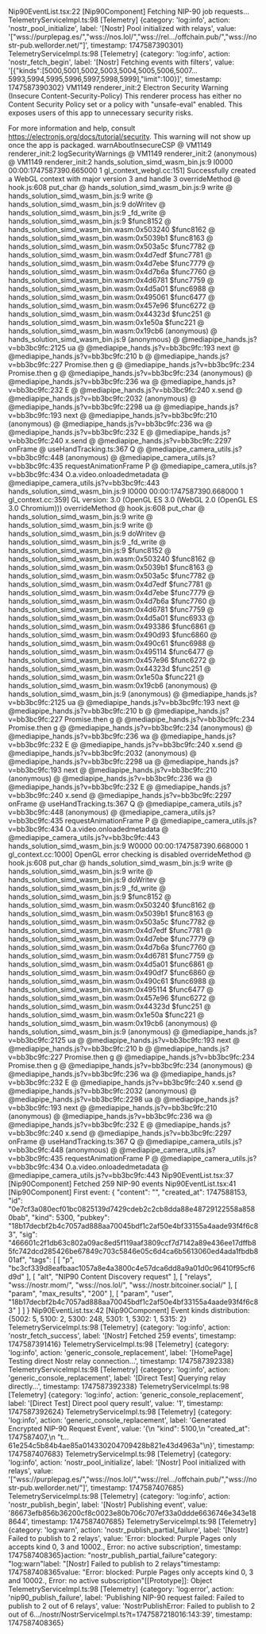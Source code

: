 Nip90EventList.tsx:22 [Nip90Component] Fetching NIP-90 job requests...
TelemetryServiceImpl.ts:98 [Telemetry] {category: 'log:info', action: 'nostr_pool_initialize', label: '[Nostr] Pool initialized with relays', value: '["wss://purplepag.es/","wss://nos.lol/","wss://rel…/offchain.pub/","wss://nostr-pub.wellorder.net/"]', timestamp: 1747587390301}
TelemetryServiceImpl.ts:98 [Telemetry] {category: 'log:info', action: 'nostr_fetch_begin', label: '[Nostr] Fetching events with filters', value: '[{"kinds":[5000,5001,5002,5003,5004,5005,5006,5007…5993,5994,5995,5996,5997,5998,5999],"limit":100}]', timestamp: 1747587390302}
VM1149 renderer_init:2 Electron Security Warning (Insecure Content-Security-Policy) This renderer process has either no Content Security
  Policy set or a policy with "unsafe-eval" enabled. This exposes users of
  this app to unnecessary security risks.

For more information and help, consult
https://electronjs.org/docs/tutorial/security.
This warning will not show up
once the app is packaged.
warnAboutInsecureCSP @ VM1149 renderer_init:2
logSecurityWarnings @ VM1149 renderer_init:2
(anonymous) @ VM1149 renderer_init:2
hands_solution_simd_wasm_bin.js:9 I0000 00:00:1747587390.665000       1 gl_context_webgl.cc:151] Successfully created a WebGL context with major version 3 and handle 3
overrideMethod @ hook.js:608
put_char @ hands_solution_simd_wasm_bin.js:9
write @ hands_solution_simd_wasm_bin.js:9
write @ hands_solution_simd_wasm_bin.js:9
doWritev @ hands_solution_simd_wasm_bin.js:9
_fd_write @ hands_solution_simd_wasm_bin.js:9
$func8152 @ hands_solution_simd_wasm_bin.wasm:0x503240
$func8162 @ hands_solution_simd_wasm_bin.wasm:0x5039b1
$func8163 @ hands_solution_simd_wasm_bin.wasm:0x503a5c
$func7782 @ hands_solution_simd_wasm_bin.wasm:0x4d7edf
$func7781 @ hands_solution_simd_wasm_bin.wasm:0x4d7ebe
$func7779 @ hands_solution_simd_wasm_bin.wasm:0x4d7b6a
$func7760 @ hands_solution_simd_wasm_bin.wasm:0x4d6781
$func7759 @ hands_solution_simd_wasm_bin.wasm:0x4d5a01
$func6988 @ hands_solution_simd_wasm_bin.wasm:0x495061
$func6477 @ hands_solution_simd_wasm_bin.wasm:0x457e96
$func6272 @ hands_solution_simd_wasm_bin.wasm:0x44323d
$func251 @ hands_solution_simd_wasm_bin.wasm:0x1e50a
$func221 @ hands_solution_simd_wasm_bin.wasm:0x19cb6
(anonymous) @ hands_solution_simd_wasm_bin.js:9
(anonymous) @ @mediapipe_hands.js?v=bb3bc9fc:2125
ua @ @mediapipe_hands.js?v=bb3bc9fc:193
next @ @mediapipe_hands.js?v=bb3bc9fc:210
b @ @mediapipe_hands.js?v=bb3bc9fc:227
Promise.then
g @ @mediapipe_hands.js?v=bb3bc9fc:234
Promise.then
g @ @mediapipe_hands.js?v=bb3bc9fc:234
(anonymous) @ @mediapipe_hands.js?v=bb3bc9fc:236
wa @ @mediapipe_hands.js?v=bb3bc9fc:232
E @ @mediapipe_hands.js?v=bb3bc9fc:240
x.send @ @mediapipe_hands.js?v=bb3bc9fc:2032
(anonymous) @ @mediapipe_hands.js?v=bb3bc9fc:2298
ua @ @mediapipe_hands.js?v=bb3bc9fc:193
next @ @mediapipe_hands.js?v=bb3bc9fc:210
(anonymous) @ @mediapipe_hands.js?v=bb3bc9fc:236
wa @ @mediapipe_hands.js?v=bb3bc9fc:232
E @ @mediapipe_hands.js?v=bb3bc9fc:240
x.send @ @mediapipe_hands.js?v=bb3bc9fc:2297
onFrame @ useHandTracking.ts:367
Q @ @mediapipe_camera_utils.js?v=bb3bc9fc:448
(anonymous) @ @mediapipe_camera_utils.js?v=bb3bc9fc:435
requestAnimationFrame
P @ @mediapipe_camera_utils.js?v=bb3bc9fc:434
O.a.video.onloadedmetadata @ @mediapipe_camera_utils.js?v=bb3bc9fc:443
hands_solution_simd_wasm_bin.js:9 I0000 00:00:1747587390.668000       1 gl_context.cc:359] GL version: 3.0 (OpenGL ES 3.0 (WebGL 2.0 (OpenGL ES 3.0 Chromium)))
overrideMethod @ hook.js:608
put_char @ hands_solution_simd_wasm_bin.js:9
write @ hands_solution_simd_wasm_bin.js:9
write @ hands_solution_simd_wasm_bin.js:9
doWritev @ hands_solution_simd_wasm_bin.js:9
_fd_write @ hands_solution_simd_wasm_bin.js:9
$func8152 @ hands_solution_simd_wasm_bin.wasm:0x503240
$func8162 @ hands_solution_simd_wasm_bin.wasm:0x5039b1
$func8163 @ hands_solution_simd_wasm_bin.wasm:0x503a5c
$func7782 @ hands_solution_simd_wasm_bin.wasm:0x4d7edf
$func7781 @ hands_solution_simd_wasm_bin.wasm:0x4d7ebe
$func7779 @ hands_solution_simd_wasm_bin.wasm:0x4d7b6a
$func7760 @ hands_solution_simd_wasm_bin.wasm:0x4d6781
$func7759 @ hands_solution_simd_wasm_bin.wasm:0x4d5a01
$func6933 @ hands_solution_simd_wasm_bin.wasm:0x493386
$func6861 @ hands_solution_simd_wasm_bin.wasm:0x490d93
$func6860 @ hands_solution_simd_wasm_bin.wasm:0x490c61
$func6988 @ hands_solution_simd_wasm_bin.wasm:0x495114
$func6477 @ hands_solution_simd_wasm_bin.wasm:0x457e96
$func6272 @ hands_solution_simd_wasm_bin.wasm:0x44323d
$func251 @ hands_solution_simd_wasm_bin.wasm:0x1e50a
$func221 @ hands_solution_simd_wasm_bin.wasm:0x19cb6
(anonymous) @ hands_solution_simd_wasm_bin.js:9
(anonymous) @ @mediapipe_hands.js?v=bb3bc9fc:2125
ua @ @mediapipe_hands.js?v=bb3bc9fc:193
next @ @mediapipe_hands.js?v=bb3bc9fc:210
b @ @mediapipe_hands.js?v=bb3bc9fc:227
Promise.then
g @ @mediapipe_hands.js?v=bb3bc9fc:234
Promise.then
g @ @mediapipe_hands.js?v=bb3bc9fc:234
(anonymous) @ @mediapipe_hands.js?v=bb3bc9fc:236
wa @ @mediapipe_hands.js?v=bb3bc9fc:232
E @ @mediapipe_hands.js?v=bb3bc9fc:240
x.send @ @mediapipe_hands.js?v=bb3bc9fc:2032
(anonymous) @ @mediapipe_hands.js?v=bb3bc9fc:2298
ua @ @mediapipe_hands.js?v=bb3bc9fc:193
next @ @mediapipe_hands.js?v=bb3bc9fc:210
(anonymous) @ @mediapipe_hands.js?v=bb3bc9fc:236
wa @ @mediapipe_hands.js?v=bb3bc9fc:232
E @ @mediapipe_hands.js?v=bb3bc9fc:240
x.send @ @mediapipe_hands.js?v=bb3bc9fc:2297
onFrame @ useHandTracking.ts:367
Q @ @mediapipe_camera_utils.js?v=bb3bc9fc:448
(anonymous) @ @mediapipe_camera_utils.js?v=bb3bc9fc:435
requestAnimationFrame
P @ @mediapipe_camera_utils.js?v=bb3bc9fc:434
O.a.video.onloadedmetadata @ @mediapipe_camera_utils.js?v=bb3bc9fc:443
hands_solution_simd_wasm_bin.js:9 W0000 00:00:1747587390.668000       1 gl_context.cc:1000] OpenGL error checking is disabled
overrideMethod @ hook.js:608
put_char @ hands_solution_simd_wasm_bin.js:9
write @ hands_solution_simd_wasm_bin.js:9
write @ hands_solution_simd_wasm_bin.js:9
doWritev @ hands_solution_simd_wasm_bin.js:9
_fd_write @ hands_solution_simd_wasm_bin.js:9
$func8152 @ hands_solution_simd_wasm_bin.wasm:0x503240
$func8162 @ hands_solution_simd_wasm_bin.wasm:0x5039b1
$func8163 @ hands_solution_simd_wasm_bin.wasm:0x503a5c
$func7782 @ hands_solution_simd_wasm_bin.wasm:0x4d7edf
$func7781 @ hands_solution_simd_wasm_bin.wasm:0x4d7ebe
$func7779 @ hands_solution_simd_wasm_bin.wasm:0x4d7b6a
$func7760 @ hands_solution_simd_wasm_bin.wasm:0x4d6781
$func7759 @ hands_solution_simd_wasm_bin.wasm:0x4d5a01
$func6861 @ hands_solution_simd_wasm_bin.wasm:0x490df7
$func6860 @ hands_solution_simd_wasm_bin.wasm:0x490c61
$func6988 @ hands_solution_simd_wasm_bin.wasm:0x495114
$func6477 @ hands_solution_simd_wasm_bin.wasm:0x457e96
$func6272 @ hands_solution_simd_wasm_bin.wasm:0x44323d
$func251 @ hands_solution_simd_wasm_bin.wasm:0x1e50a
$func221 @ hands_solution_simd_wasm_bin.wasm:0x19cb6
(anonymous) @ hands_solution_simd_wasm_bin.js:9
(anonymous) @ @mediapipe_hands.js?v=bb3bc9fc:2125
ua @ @mediapipe_hands.js?v=bb3bc9fc:193
next @ @mediapipe_hands.js?v=bb3bc9fc:210
b @ @mediapipe_hands.js?v=bb3bc9fc:227
Promise.then
g @ @mediapipe_hands.js?v=bb3bc9fc:234
Promise.then
g @ @mediapipe_hands.js?v=bb3bc9fc:234
(anonymous) @ @mediapipe_hands.js?v=bb3bc9fc:236
wa @ @mediapipe_hands.js?v=bb3bc9fc:232
E @ @mediapipe_hands.js?v=bb3bc9fc:240
x.send @ @mediapipe_hands.js?v=bb3bc9fc:2032
(anonymous) @ @mediapipe_hands.js?v=bb3bc9fc:2298
ua @ @mediapipe_hands.js?v=bb3bc9fc:193
next @ @mediapipe_hands.js?v=bb3bc9fc:210
(anonymous) @ @mediapipe_hands.js?v=bb3bc9fc:236
wa @ @mediapipe_hands.js?v=bb3bc9fc:232
E @ @mediapipe_hands.js?v=bb3bc9fc:240
x.send @ @mediapipe_hands.js?v=bb3bc9fc:2297
onFrame @ useHandTracking.ts:367
Q @ @mediapipe_camera_utils.js?v=bb3bc9fc:448
(anonymous) @ @mediapipe_camera_utils.js?v=bb3bc9fc:435
requestAnimationFrame
P @ @mediapipe_camera_utils.js?v=bb3bc9fc:434
O.a.video.onloadedmetadata @ @mediapipe_camera_utils.js?v=bb3bc9fc:443
Nip90EventList.tsx:37 [Nip90Component] Fetched 259 NIP-90 events
Nip90EventList.tsx:41 [Nip90Component] First event: {
  "content": "",
  "created_at": 1747588153,
  "id": "0e7cf3a080ecf01bc0825139d7429cdeb2c2cb8dda88e48729122558a8580bab",
  "kind": 5300,
  "pubkey": "18b17decbf2b4c7057ad888aa70045bdf1c2af50e4bf33155a4aade93f4f6c83",
  "sig": "466601c2f1db63c802a09ac8ed5f119aaf3809ccf7d7142a89e436ee17dffb85fc742dcd285426be67849c703c5846e05c6d4ca6b5613060ed4ada1fbdb801af",
  "tags": [
    [
      "p",
      "bc3cf339d8eafbaac1057a8e4a3800c4e57dca6dd8a9a01d0c96410f95cf6d9d"
    ],
    [
      "alt",
      "NIP90 Content Discovery request"
    ],
    [
      "relays",
      "wss://nostr.mom/",
      "wss://nos.lol/",
      "wss://nostr.bitcoiner.social/"
    ],
    [
      "param",
      "max_results",
      "200"
    ],
    [
      "param",
      "user",
      "18b17decbf2b4c7057ad888aa70045bdf1c2af50e4bf33155a4aade93f4f6c83"
    ]
  ]
}
Nip90EventList.tsx:42 [Nip90Component] Event kinds distribution: {5002: 5, 5100: 2, 5300: 248, 5301: 1, 5302: 1, 5315: 2}
TelemetryServiceImpl.ts:98 [Telemetry] {category: 'log:info', action: 'nostr_fetch_success', label: '[Nostr] Fetched 259 events', timestamp: 1747587391416}
TelemetryServiceImpl.ts:98 [Telemetry] {category: 'log:info', action: 'generic_console_replacement', label: '[HomePage] Testing direct Nostr relay connection...', timestamp: 1747587392338}
TelemetryServiceImpl.ts:98 [Telemetry] {category: 'log:info', action: 'generic_console_replacement', label: '[Direct Test] Querying relay directly...', timestamp: 1747587392338}
TelemetryServiceImpl.ts:98 [Telemetry] {category: 'log:info', action: 'generic_console_replacement', label: '[Direct Test] Direct pool query result', value: '1', timestamp: 1747587392624}
TelemetryServiceImpl.ts:98 [Telemetry] {category: 'log:info', action: 'generic_console_replacement', label: 'Generated Encrypted NIP-90 Request Event', value: '{\n  "kind": 5100,\n  "created_at": 1747587407,\n  "t…61e254c5b84b4ae85a014330204709428b821e43d4963a"\n}', timestamp: 1747587407683}
TelemetryServiceImpl.ts:98 [Telemetry] {category: 'log:info', action: 'nostr_pool_initialize', label: '[Nostr] Pool initialized with relays', value: '["wss://purplepag.es/","wss://nos.lol/","wss://rel…/offchain.pub/","wss://nostr-pub.wellorder.net/"]', timestamp: 1747587407685}
TelemetryServiceImpl.ts:98 [Telemetry] {category: 'log:info', action: 'nostr_publish_begin', label: '[Nostr] Publishing event', value: '86673efb856b36200cf8c0023e80b706c707ef33a0ddde6636746e343e188644', timestamp: 1747587407685}
TelemetryServiceImpl.ts:98 [Telemetry] {category: 'log:warn', action: 'nostr_publish_partial_failure', label: '[Nostr] Failed to publish to 2 relays', value: 'Error: blocked: Purple Pages only accepts kind 0, 3 and 10002., Error: no active subscription', timestamp: 1747587408365}action: "nostr_publish_partial_failure"category: "log:warn"label: "[Nostr] Failed to publish to 2 relays"timestamp: 1747587408365value: "Error: blocked: Purple Pages only accepts kind 0, 3 and 10002., Error: no active subscription"[[Prototype]]: Object
TelemetryServiceImpl.ts:98 [Telemetry] {category: 'log:error', action: 'nip90_publish_failure', label: 'Publishing NIP-90 request failed: Failed to publish to 2 out of 6 relays', value: 'NostrPublishError: Failed to publish to 2 out of 6…/nostr/NostrServiceImpl.ts?t=1747587218016:143:39', timestamp: 1747587408365}
